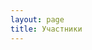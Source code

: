 ```yaml
---
layout: page
title: Участники
---
```


<script setup>
import {
  VPTeamPage,
  VPTeamPageTitle,
  VPTeamMembers
} from 'vitepress/theme'

import { contributions } from '../../_data/team'

</script>

<VPTeamPage>
  <VPTeamPageTitle>
    <template #title>
      {{ $frontmatter.title }}
    </template>
  </VPTeamPageTitle>
  <VPTeamMembers
    :members="contributions"
  />
</VPTeamPage>